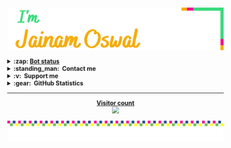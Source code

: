 <a href="https://jainam.xyz">
<p align="left" >
  <img src="media/icon.svg" alt="me"></a>

<details>
<summary><b>:zap:&nbsp;<a href='https://t.me/j_projects/6'>Bot status</a></b></summary>
<a align="center"><br>
  
<start>

| 🤖 Bot 🤖 | ⭐️ Status ⭐️ |
| :-: | :-: |
| [­](https://t.me/iTs_a_RoBot) | ✔️ |
| [Mail Bot](https://t.me/xmail_robot) | ✔️ |

`Updated last at ~ 20:07 26/02`

**Made with ❤️ via [BotStatus](https://github.com/jainamoswal/botstatus)**. 
<end>
</details>

<details>
  <summary><b>:standing_man: &nbsp;Contact me</b></summary><br/>

<p align="center">
    <a href="https://github.com/jainamoswal">
        <img height="25px" src="https://img.shields.io/badge/Github-000000?style=for-the-badge&logo=github&logoColor=white" /> </a>
    <a href="https://jainam.xyz">
        <img height="25px" src="https://img.shields.io/badge/website-FFD580?style=for-the-badge&logo=about.me&logoColor=black" /> </a>
    <a href="https://instagram.com/jainamoswal_4/">
        <img height="25px" src="https://img.shields.io/badge/instagram-FFFF00?style=for-the-badge&logo=instagram" /> </a>
    <a href="https://t.me/limited_account">
        <img height="25px" src="https://img.shields.io/badge/telegram-ffffff?style=for-the-badge&logo=telegram&logoColor=white" /> </a>
    <a href="mailto:me@jainam.me">
        <img height="25px" src="https://img.shields.io/badge/mail-87CEEB?style=for-the-badge&logo=gmail" /> </a>
    <a href="https://facebook.com/imjainam">
        <img height="25px" src="https://img.shields.io/badge/facebook-0000ff?style=for-the-badge&logo=facebook&logoColor=white" /></a>
    <a href="https://twitter.com/jainamoswal_4">
        <img height="25px" src="https://img.shields.io/badge/twitter-FFFFFF?style=for-the-badge&logo=twitter" /> </a>
    <a href="https://api.whatsapp.com/send/?phone=918106954061&text&app_absent=0">
        <img height="25px" src="https://img.shields.io/badge/whatsapp-90EE90?style=for-the-badge&logo=whatsapp&logoColor=228B22" /></a>
</p>
</details>

<details>
  <summary><b>:v: &nbsp;Support me</b></summary>
  <br/>
  <p align="center">
    <a href="https://paypal.com/paypalme/JOswal105">
        <img height="40px" src="https://www.paypalobjects.com/webstatic/mktg/Logo/pp-logo-100px.png" /> </a> &nbsp;
    <a href="https://buymeacoffee.com/jainamoswal">
        <img height="40px" src="https://cdn.buymeacoffee.com/buttons/v2/default-yellow.png" /></a> &nbsp;
    <a href="https://ko-fi.com/O5O64S9GG">
        <img height="40px" src="https://cdn.ko-fi.com/cdn/kofi3.png?v=2" /></a> &nbsp;
    <a href="https://upier.org/pay?vpa=jainamoswal@sbi&amount=250">
        <img height="40px" src="https://upload.wikimedia.org/wikipedia/commons/archive/e/e1/20200901100646%21UPI-Logo-vector.svg" /></a>
    <a href="https://www.digitalocean.com/?refcode=0d3755756467&utm_campaign=Referral_Invite&utm_medium=Referral_Program&utm_source=badge"><img height="40px" src="https://web-platforms.sfo2.digitaloceanspaces.com/WWW/Badge%202.svg" alt="DigitalOcean Referral Badge" /></a>
  </p> 
</details>

<details>
  <summary><b>:gear: &nbsp;GitHub Statistics</b></summary><br/>

<p align="center" >
  <img src="media/metrics.svg" width="375" /><img src="media/achievements.svg" width="375" /></p>
</details>

<hr>
  
<a href="https://github.com/jainamoswal">
<p align="center"> 
  <b>Visitor count</b><br>
  <img src="https://profile-counter.glitch.me/jainamoswal1/count.svg" /></p></a>

<p href="https://t.me/jainamoswal" align="center">
  <img src="media/footer.svg" alt="me"></p>

